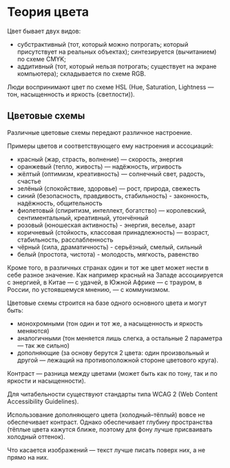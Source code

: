 # Теория цвета

Цвет бывает двух видов:
- субстрактивный (тот, который можно потрогать; который присутствует на реальных объектах); синтезируется (вычитанием) по схеме CMYK;
- аддитивный (тот, который нельзя потрогать; существует на экране компьютера); складывается по схеме RGB.

Люди воспринимают цвет по схеме HSL (Hue, Saturation, Lightness — тон, насыщенность и яркость (светлости)).

## Цветовые схемы

Различные цветовые схемы передают различное настроение.

Примеры цветов и соответствующего ему настроения и ассоциаций:
- красный (жар, страсть, волнение) — скорость, энергия
- оранжевый (тепло, живость) — надёжность, игривость
- жёлтый (оптимизм, креативность) — солнечный свет, радость, счастье
- зелёный (спокойствие, здоровье) — рост, природа, свежесть
- синий (безопасность, правдивость, стабильность) - законность, надёжность, общительность
- фиолетовый (спиритизм, интеллект, богатство) — королевский, сентиментальный, креативный, утончённый
- розовый (юношеская активность) - энергия, веселье, азарт
- коричневый (стойкость, классовая принадлежность) — возраст, стабильность, расслабленность
- чёрный (сила, драматичность) - серьёзный, смелый, сильный
- белый (простота, чистота) - молодость, мягкость, равенство

Кроме того, в различных странах один и тот же цвет может нести в себе разное значение.
Как например красный на Западе ассоциируется с энергией, в Китае — с удачей, в Южной Африке — с трауром, в России, по устоявшемуся мнению, — с коммунизмом.

Цветовые схемы строится на базе одного основного цвета и могут быть:
- монохромными (тон один и тот же, а насыщенность и яркость меняются)
- аналогичными (тон меняется лишь слегка, а остальные 2 параметра — так же сильно)
- дополняющие (за основу берутся 2 цвета: один произвольный и другой — лежащий на противоположной стороне цветового круга).

Контраст — разница между цветами (может быть как по тону, так и по яркости и насыщенности).

Для читабельности существуют стандарты типа WCAG 2 (Web Content Accessibility Guidelines).

Использование дополняющего цвета (холодный–тёплый) вовсе не обеспечивает контраст.
Однако обеспечивает глубину пространства (тёплые цвета кажутся ближе, поэтому для фону лучше присваивать холодный оттенок).

Что касается изображений — текст лучше писать поверх них, а не прямо на них.
